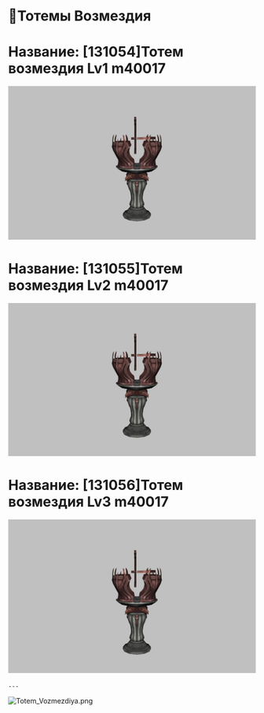 # 🗿Тотемы Возмездия

# Название: [131054]Тотем возмездия Lv1 m40017

![m40017.png](m40017.png)

# Название: [131055]Тотем возмездия Lv2 m40017

![m40017.png](m40017.png)

# Название: [131056]Тотем возмездия Lv3 m40017

![m40017.png](m40017.png)


``` --- ```

![Totem_Vozmezdiya.png](Totem_Vozmezdiya.png)